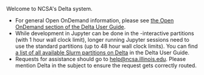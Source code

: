 Welcome to NCSA's Delta system.

- For general Open OnDemand information, please see [the Open OnDemand section of the Delta User Guide](https://docs.ncsa.illinois.edu/systems/delta/en/latest/user_guide/ood/index.html).
- While development in Jupyter can be done in the -interactive partitions (with 1 hour wall clock limit), longer running Jupyter sessions need to use the standard partitions (up to 48 hour wall clock limits).  You can find [a list of all available Slurm partitions on Delta](https://docs.ncsa.illinois.edu/systems/delta/en/latest/user_guide/running_jobs.html#delta-production-partitions-queues) in the Delta User Guide.
- Requests for assistance should go to [help@ncsa.illinois.edu](mailto:help@ncsa.illinois.edu). Please mention Delta in the subject to ensure the request gets correctly routed.